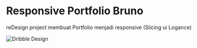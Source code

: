 # Responsive Portfolio Bruno
reDesign project membuat Portfolio menjadi responsive (Slicing ui Logance)

![Dribble Design](example1.png)
